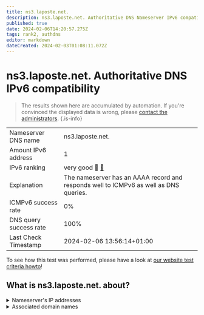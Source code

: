 ```yaml
---
title: ns3.laposte.net.
description: ns3.laposte.net. Authoritative DNS Nameserver IPv6 compatibility
published: true
date: 2024-02-06T14:20:57.275Z
tags: rank2, authdns
editor: markdown
dateCreated: 2024-02-03T01:08:11.072Z
---
```


# ns3.laposte.net. Authoritative DNS IPv6 compatibility

> The results shown here are accumulated by automation. If you're convinced the displayed data is wrong, please [contact the administrators](/howto/chat). 
{.is-info}




|   |   |
| - | - |
| Nameserver DNS name | ns3.laposte.net.
| Amount IPv6 address | 1
| IPv6 ranking | very good :2nd_place_medal: [🔗](/howto/ranking) |
| Explanation | The nameserver has an AAAA record and responds well to ICMPv6 as well as DNS queries. |
| ICMPv6 success rate | 0%|
| DNS query success rate | 100% |
| Last Check Timestamp | 2024-02-06 13:56:14+01:00 |

To see how this test was performed, please have a look at [our website test criteria howto](/howto/testcriteria/authdns)!


## What is ns3.laposte.net. about?




<details>
<summary>Nameserver's IP addresses</summary>

2a03:6f81:200:100::11

</details>



<details>
<summary>Associated domain names</summary>

www.labanquepostale.com

</details>

